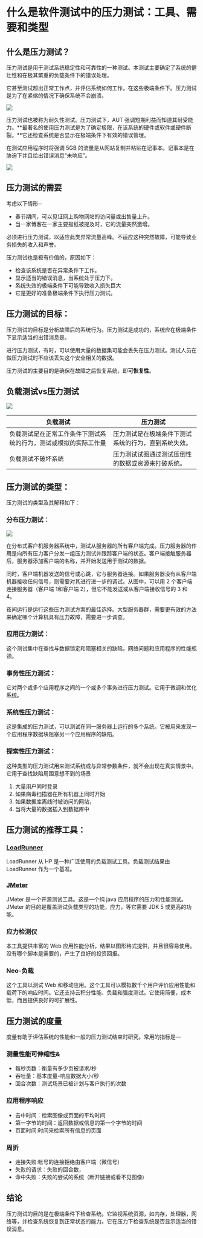 # 什么是软件测试中的压力测试：工具、需要和类型

## 什么是压力测试？

压力测试是用于测试系统稳定性和可靠性的一种测试。本测试主要确定了系统的健壮性和在极其繁重的负载条件下的错误处理。

它甚至测试超出正常工作点，并评估系统如何工作，在这些极端条件下。压力测试是为了在紧缩的情况下确保系统不会崩溃。

![](./images/s1.1.png)

压力测试也被称为耐久性测试。压力测试下，AUT 强调短期利益而知道其耐受能力。**最著名的使用压力测试是为了确定极限，在该系统的硬件或软件或硬件断裂。**它还检查系统是否显示在极端条件下有效的错误管理。 

在测试应用程序时将强调 5GB 的流量是从网站复制并粘贴在记事本。记事本是在胁迫下并且给出错误消息“未响应”。

![](./images/s2.1.png)

## 压力测试的需要

考虑以下情形─

- 春节期间，可以见证网上购物网站的访问量或出售量上升。
- 当一家博客在一家主要报纸被提及时，它的流量突然激增。

必须进行压力测试，以适应此类异常流量高峰。不适应这种突然故障，可能导致业务损失的收入和声誉。

压力测试也是极有价值的，原因如下：

- 检查该系统是否在异常条件下工作。
- 显示适当的错误消息，当系统处于压力下。
- 系统失效的极端条件下可能导致收入损失巨大
- 它是更好的准备极端条件下执行压力测试。

## 压力测试的目标：

压力测试的目标是分析故障后的系统行为。压力测试是成功的，系统应在极端条件下显示适当的出错消息是。

进行压力测试，有时，可以使用大量的数据集可能会丢失在压力测试。测试人员在做压力测试时不应该丢失这个安全相关的数据。

压力测试的主要目的是确保在故障之后恢复系统，即**可恢复性**。

## 负载测试vs压力测试

![](./images/StressTesting1.jpg)

| 负载测试 | 压力测试 |
|---------|---------|
| 负载测试是在正常工作条件下测试系统的行为，测试或模拟的实际工作量 |	压力测试是在极端条件下测试系统的行为，直到系统失效。 |
| 负载测试不破坏系统	| 压力测试试图通过测试压倒性的数据或资源来打破系统。 |

## 压力测试的类型：

压力测试的类型及其解释如下：

### 分布压力测试：

![](./images/s4.png) 

在分布式客户机服务器系统中，测试从服务器的所有客户端完成。压力服务器的作用是向所有压力客户分发一组压力测试并跟踪客户端的状态。客户端接触服务器后，服务器添加客户端的名称，并开始发送用于测试的数据。

同时，客户端机器发送的信号或心跳，它与服务器连接。如果服务器没有从客户端机器接收任何信号，则需要对其进行进一步的调试。从图中，可以用 2 个客户端连接服务器（客户端 1和客户端 2），但它不能发送或从客户端接收信号的 3 和 4。

夜间运行是运行这些压力测试方案的最佳选择。大型服务器群，需要更有效的方法来确定哪个计算机具有压力故障，需要进一步调查。

### 应用压力测试：

这个测试集中在查找与数据锁定和阻塞相关的缺陷，网络问题和应用程序的性能瓶颈。

### 事务性压力测试：

它对两个或多个应用程序之间的一个或多个事务进行压力测试。它用于微调和优化系统。
### 系统性压力测试：

这是集成的压力测试，可以测试在同一服务器上运行的多个系统。它被用来发现一个应用程序数据块阻塞另一个应用程序的缺陷。

### 探索性压力测试：

这种类型的压力测试用来测试系统或与异常参数条件，就不会出现在真实情景中。它用于查找缺陷周围意想不到的场景

1. 大量用户同时登录
2. 如果病毒扫描器在所有机器上同时开始
3. 如果数据库离线时被访问的网站，
4. 当将大量的数据插入到数据库中

## 压力测试的推荐工具：

### [LoadRunner](http://www.guru99.com/loadrunner-v12-tutorials.html)

LoadRunner 从 HP 是一种广泛使用的负载测试工具。负载测试结果由 LoadRunner 作为一个基准。

### [JMeter](http://www.guru99.com/jmeter-tutorials.html)

JMeter 是一个开源测试工具。这是一个纯 java 应用程序的压力和性能测试。JMeter 的目的是覆盖测试负载类型的功能，应力，等它需要 JDK 5 或更高的功能。

### 应力检测仪

本工具提供丰富的 Web 应用性能分析，结果以图形格式提供，并且很容易使用。没有哪个脚本是需要的，产生了良好的投资回报。

### Neo-负载

这个工具以测试 Web 和移动应用。这个工具可以模拟数千个用户评价应用性能和载荷下的响应时间。它还支持云积分性能、负载和强度测试。它使用简便，成本低，而且提供良好的可扩展性。

## 压力测试的度量

度量有助于评估系统的性能和一般的压力测试结束时研究。常用的指标是—

### 测量性能可伸缩性&amp;

- 每秒页数：衡量有多少页被请求/秒
- 吞吐量：基本度量-响应数据大小/秒
- 回合次数：测试场景已被计划与客户执行的次数

### 应用程序响应

- 击中时间：检索图像或页面的平均时间
- 第一字节的时间：返回数据或信息的第一个字节的时间
- 页面时间:时间来检索所有信息的页面

### 周折

- 连接失败:帐号的连接拒绝由客户端（微信号）
- 失败的请求：失败的回合数，
- 命中失败：失败的尝试的系统（断开链接或看不见图像)

## 结论

压力测试的目的是在极端条件下检查系统。它监视系统资源，如内存，处理器，网络等，并检查系统恢复到正常状态的能力。它在压力下检查系统是否显示适当的错误消息。